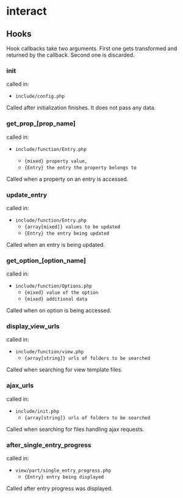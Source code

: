 # interact

## Hooks

Hook callbacks take two arguments. First one gets transformed and returned by the callback. Second one is discarded.

### init

called in:
- `include/config.php`

Called after initialization finishes. It does not pass any data.

### get_prop_[prop_name]

called in:
- `include/function/Entry.php`

  - `{mixed} property value,`
  - `{Entry} the entry the property belongs to`

Called when a property on an entry is accessed.

### update_entry

called in:
- `include/function/Entry.php`
  - `{array[mixed]} values to be updated`
  - `{Entry} the entry being updated`

Called when an entry is being updated.

### get_option_[option_name]

called in:
- `include/function/Options.php`
  - `{mixed} value of the option`
  - `{mixed} additional data`

Called when on option is being accessed.

### display_view_urls

called in:
- `include/function/view.php`
  - `{array[string]} urls of folders to be searched`

Called when searching for view template files.

### ajax_urls

called in:
- `include/init.php`
  - `{array[string]} urls of folders to be searched`

Called when searching for files handling ajax requests.

### after_single_entry_progress

called in:
- `view/part/single_entry_progress.php`
  - `{Entry} entry being displayed`

Called after entry progress was displayed.